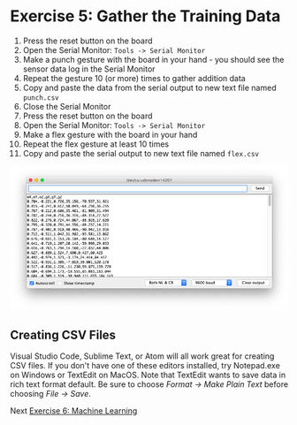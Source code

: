 # Exercise 5: Gather the Training Data

1. Press the reset button on the board
1. Open the Serial Monitor: `Tools -> Serial Monitor`
1. Make a punch gesture with the board in your hand - you should see the sensor data log in the Serial Monitor
1. Repeat the gesture 10 (or more) times to gather addition data
1. Copy and paste the data from the serial output to new text file named `punch.csv`
1. Close the Serial Monitor
1. Press the reset button on the board
1. Open the Serial Monitor: `Tools -> Serial Monitor`
1. Make a flex gesture with the board in your hand
1. Repeat the flex gesture at least 10 times
1. Copy and paste the serial output to new text file named `flex.csv`

![screenshot of serial monitor with IMU data](images/serial-monitor-imu.png)

## Creating CSV Files

Visual Studio Code, Sublime Text, or Atom will all work great for creating CSV files. If you don't have one of these editors installed, try Notepad.exe on Windows or TextEdit on MacOS. Note that TextEdit wants to save data in rich text format default. Be sure to choose _Format -> Make Plain Text_ before choosing _File -> Save_.


Next [Exercise 6: Machine Learning ](exercise6.md)

